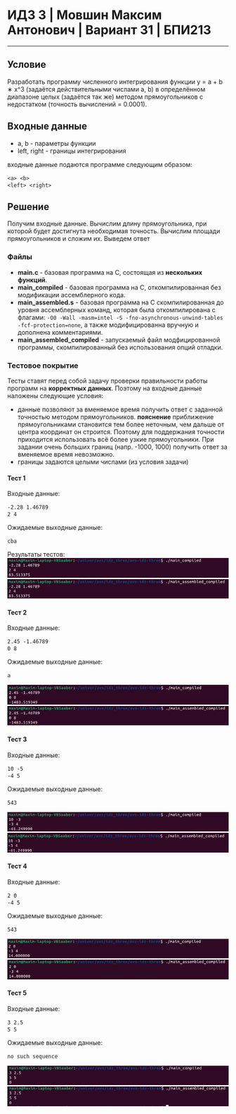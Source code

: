 # ИДЗ 3 | Мовшин Максим Антонович | Вариант 31 | БПИ213
****
## Условие
Разработать программу численного интегрирования функции y = a + b ∗ x^3
(задаётся действительными числами а, b) в определённом диапазоне целых (задаётся так же) методом прямоугольников
с недостатком (точность вычислений = 0.0001).
## Входные данные
- a, b - параметры функции
- left, right - границы интегрирования

входные данные подаются программе следующим образом:
```
<a> <b>
<left> <right>
```
## Решение
Получим входные данные. Вычислим длину прямоугольника, при которой будет достигнута необходимая точность. Вычислим площади прямоугольников и сложим их. Выведем ответ
 ### Файлы
- **main.c** - базовая программа на С, состоящая из **нескольких функций**.
- **main_compiled** - базовая программа на C, откомпилированная без модификации ассемблерного кода.
- **main_assembled.s** - базовая программа на C скомпилированная до уровня ассемблерных команд, которая была откомпилирована с флагами: `-O0 -Wall -masm=intel -S -fno-asynchronous-unwind-tables -fcf-protection=none`, а также модифицированна вручную и дополнена комментариями.
- **main_assembled_compiled** - запускаемый файл модфицированной программы, скомпилированный без использования опций отладки.
### Тестовое покрытие
Тесты ставят перед собой задачу проверки правильности работы программ на **корректных данных**. Поэтому на входные данные наложены следующие условия:
- данные позволяют за вменяемое время получить ответ с заданной точностью методом прямоугольников. **пояснение** приближение прямоугольниками становится тем более неточным, чем дальше от центра координат он строится. Поэтому для поддержания точности приходится использовать всё более узкие прямоугольники. При задании очень больших границ (напр. -1000, 1000) получить ответ за вменяемое время невозможно.
- границы задаются целыми числами (из условия задачи)

#### Тест 1
Входные данные:
```
-2.28 1.46789
2 4
```
Ожидаемые выходные данные:
```
cba
```
Результаты тестов:
![](/screenshots/test_one_main.png)
![](/screenshots/test_one_assembler.png)
#### Тест 2
Входные данные:
```
2.45 -1.46789
0 8
```
Ожидаемые выходные данные:
```
a
```
![](/screenshots/test_two_main.png)
![](/screenshots/test_two_assembler.png)
#### Тест 3
Входные данные:
```
10 -5
-4 5
```
Ожидаемые выходные данные:
```
543
```
![](/screenshots/test_three_main.png)
![](/screenshots/test_three_assembler.png)
#### Тест 4
Входные данные:
```
2 0
-4 5
```
Ожидаемые выходные данные:
```
543
```
![](/screenshots/test_four_main.png)
![](/screenshots/test_four_assembler.png)
#### Тест 5
Входные данные:
```
3 2.5
5 5
```
Ожидаемые выходные данные:
```
no such sequence
```
![](/screenshots/test_five_main.png)
![](/screenshots/test_five_assembler.png)
